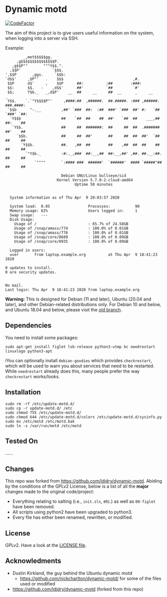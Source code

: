 # Dynamic motd

[![CodeFactor](https://www.codefactor.io/repository/github/strangeranger/dynamic-motd/badge)](https://www.codefactor.io/repository/github/strangeranger/dynamic-motd)

The aim of this project is to give users useful information on the system, when logging into a server via SSH.

Example:

```
        _,met$$$$$gg.
     ,g$$$$$$$$$$$$$$$P.
   ,g$$P""       """Y$$.".
  ,$$P'              `$$$.
',$$P       ,ggs.     `$$b:
`d$$'     ,$P"'   .    $$$                               ,#.
 $$P      d$'     ,    $$P      ##:          :##        :###:
 $$:      $$.   -    ,d$$'      ##'          `##         `#'
 $$;      Y$b._   _,d$P'    __  ##     __     ##  __      _     __          _
 Y$$.    `.`"Y$$$$P"'     ,####:##  ,######.  ##.#####. :### ,######. ###.####:
 `$$b      "-.__         ,##' `###  ##:  :##  ###' `###  ##' #:   `## `###' `##:
  `Y$$b                  ##    `##  ##    ##  ##'   `##  ##    ___,##  ##:   `##
   `Y$$.                 ##     ##  #######:  ##     ##  ##  .#######  ##'    ##
     `$$b.               ##     ##  ##'       ##     ##  ##  ##'  `##  ##     ##
       `Y$$b.            ##.   ,##  ##        ##    ,##  ##  ##    ##  ##     ##
         `"Y$b._         :#:._,###  ##:__,##  ##:__,##' ,##. ##.__:##. ##     ##
             `""""       `:#### ###  ######'  `######'  #### `#####"## ##     ##

                         Debian GNU/Linux bullseye/sid
                       Kernel Version 5.7.0-2-cloud-amd64
                               Uptime 50 minutes


  System information as of Thu Apr  9 20:03:57 2020

  System load:  0.05                 Processes:           90
  Memory usage: 62%                  Users logged in:     1
  Swap usage:   ---
  Disk Usage:
    Usage of /                       : 65.7% of 24.58GB
    Usage of /snap/amass/774         : 100.0% of 0.01GB
    Usage of /snap/amass/776         : 100.0% of 0.01GB
    Usage of /snap/core/8689         : 100.0% of 0.09GB
    Usage of /snap/core/8935         : 100.0% of 0.09GB

  Logged in users:
  user       from laptop.example.org          at Thu Apr  9 18:41:23 2020

0 updates to install.
0 are security updates.


No mail.
Last login: Thu Apr  9 18:41:23 2020 from laptop.example.org
```

**Warning:** This is designed for Debian (11 and later), Ubuntu (20.04 and later), and other Debian-related distributions only. For Debian 10 and below, and Ubuntu 18.04 and below, please visit the [old branch](https://github.com/StrangeRanger/dynamic-motd/tree/old).

## Dependencies

You need to install some packages:

```
sudo apt-get install figlet lsb-release python3-utmp bc needrestart linuxlogo python3-apt
```

iYou can optionally install `debian-goodies` which provides `checkrestart`, which will be used to warn you about services that need to be restarted. While `needrestart` already does this, many people prefer the way `checkrestart` works/looks.

## Installation

```
sudo rm -rf /etc/update-motd.d/
sudo cp -r update-motd.d/ /etc
sudo chmod 755 /etc/update-motd.d/
sudo chmod 644 /etc/update-motd.d/colors /etc/update-motd.d/sysinfo.py
sudo mv /etc/motd /etc/motd.bak
sudo ln -s /var/run/motd /etc/motd
```

## Tested On

......

## Changes

This repo was forked from https://github.com/ldidry/dynamic-motd. Abiding by the conditions of the GPLv2 License, below is a list of all the **major** changes made to the original code/project:

- Everything relating to salting (i.e., `init.sls`, etc.) as well as `00-figlet` have been removed.
- All scripts using python2 have been upgraded to python3.
- Every file has either been renamed, rewritten, or modified.

## License

GPLv2. Have a look at the [LICENSE file](LICENSE).

## Acknowledments

- Dustin Kirkland, the guy behind the Ubuntu dynamic motd
  - https://github.com/nickcharlton/dynamic-motd/ for some of the files used or modified
- https://github.com/ldidry/dynamic-motd (forked from this repo)
